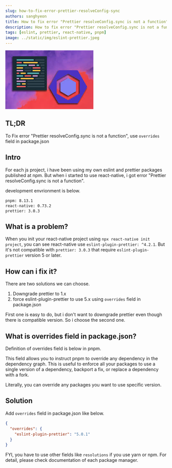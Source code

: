 ```yaml
---
slug: how-to-fix-error-prettier-resolveConfig-sync
authors: sanghyeon
title: How to fix error "Prettier resolveConfig.sync is not a function"
description: How to fix error "Prettier resolveConfig.sync is not a function"
tags: [eslint, prettier, react-native, pnpm]
image: ../static/img/eslint-prettier.jpeg
---
```


![Prettier resolveConfig.sync is not a function](../static/img/eslint-prettier.jpeg)

## TL;DR

To Fix error "Prettier resolveConfig.sync is not a function", use `overrides` field in package.json

<!--truncate-->

## Intro

For each js project, i have been using my own eslint and prettier packages published at npm.
But when i started to use react-native, i got error "Prettier resolveConfig.sync is not a function".

development envrionment is below.

```
pnpm: 8.13.1
react-native: 0.73.2
prettier: 3.0.3
```

## What is a problem?

When you init your react-native project using `npx react-native init project`, you can see react-native use `eslint-plugin-prettier: ^4.2.1`.
But it's not compatible with `prettier: 3.0.3` that require `eslint-plugin-prettier` version 5 or later.

## How can i fix it?

There are two solutions we can choose.

1. Downgrade prettier to 1.x
2. force eslint-plugin-prettier to use 5.x using `overrides` field in package.json

First one is easy to do, but i don't want to downgrade prettier even though there is compatible version.
So i choose the second one.

## What is overrides field in package.json?

Definition of overrides field is below in pnpm.

This field allows you to instruct pnpm to override any dependency in the dependency graph.
This is useful to enforce all your packages to use a single version of a dependency, backport a fix, or replace a dependency with a fork.

Literally, you can override any packages you want to use specific version.

## Solution

Add `overrides` field in package.json like below.

```json
{
  "overrides": {
    "eslint-plugin-prettier": "5.0.1"
  }
}
```

FYI, you have to use other fields like `resolutions` if you use yarn or npm.
For detail, please check documentation of each package manager.
